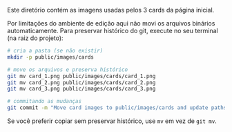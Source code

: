 Este diretório contém as imagens usadas pelos 3 cards da página inicial.

Por limitações do ambiente de edição aqui não movi os arquivos binários automaticamente. Para preservar histórico do git, execute no seu terminal (na raiz do projeto):

```zsh
# cria a pasta (se não existir)
mkdir -p public/images/cards

# move os arquivos e preserva histórico
git mv card_1.png public/images/cards/card_1.png
git mv card_2.png public/images/cards/card_2.png
git mv card_3.png public/images/cards/card_3.png

# commitando as mudanças
git commit -m "Move card images to public/images/cards and update paths"
```

Se você preferir copiar sem preservar histórico, use `mv` em vez de `git mv`.
